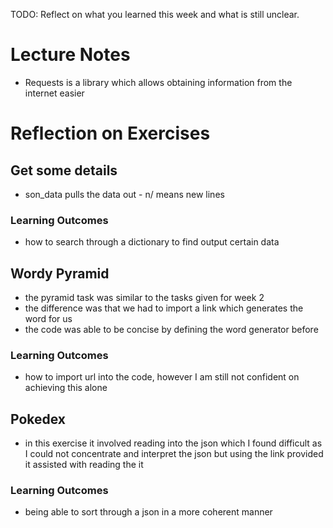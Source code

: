 TODO: Reflect on what you learned this week and what is still unclear.
# Lecture Notes
- Requests is a library which allows obtaining information from the internet easier

# Reflection on Exercises 

## Get some details
- son_data pulls the data out - n/ means new lines
### Learning Outcomes
- how to search through a dictionary to find output certain data

## Wordy Pyramid
- the pyramid task was similar to the tasks given for week 2
- the difference was that we had to import a link which generates the word for us 
- the code was able to be concise by defining the word generator before 
### Learning Outcomes
- how to import url into the code, however I am still not confident on achieving this alone

## Pokedex
- in this exercise it involved reading into the json which I found difficult as I could not concentrate and interpret the json but using the link provided it assisted with reading the it
### Learning Outcomes
- being able to sort through a json in a more coherent manner 
